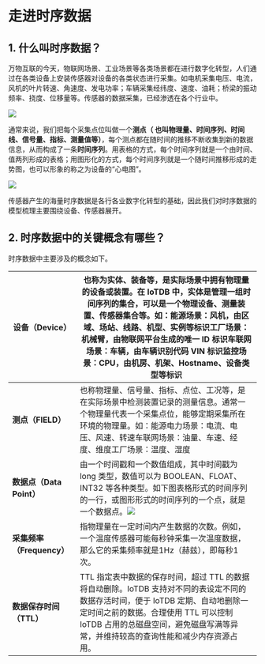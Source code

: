 <!--

    Licensed to the Apache Software Foundation (ASF) under one
    or more contributor license agreements.  See the NOTICE file
    distributed with this work for additional information
    regarding copyright ownership.  The ASF licenses this file
    to you under the Apache License, Version 2.0 (the
    "License"); you may not use this file except in compliance
    with the License.  You may obtain a copy of the License at
    
        http://www.apache.org/licenses/LICENSE-2.0
    
    Unless required by applicable law or agreed to in writing,
    software distributed under the License is distributed on an
    "AS IS" BASIS, WITHOUT WARRANTIES OR CONDITIONS OF ANY
    KIND, either express or implied.  See the License for the
    specific language governing permissions and limitations
    under the License.

-->
# 走进时序数据

## 1. 什么叫时序数据？

万物互联的今天，物联网场景、工业场景等各类场景都在进行数字化转型，人们通过在各类设备上安装传感器对设备的各类状态进行采集。如电机采集电压、电流，风机的叶片转速、角速度、发电功率；车辆采集经纬度、速度、油耗；桥梁的振动频率、挠度、位移量等。传感器的数据采集，已经渗透在各个行业中。

![](https://alioss.timecho.com/docs/img/%E6%97%B6%E5%BA%8F%E6%95%B0%E6%8D%AE%E4%BB%8B%E7%BB%8D.png)


通常来说，我们把每个采集点位叫做一个**测点（ 也叫物理量、时间序列、时间线、信号量、指标、测量值等）**，每个测点都在随时间的推移不断收集到新的数据信息，从而构成了一条**时间序列**。用表格的方式，每个时间序列就是一个由时间、值两列形成的表格；用图形化的方式，每个时间序列就是一个随时间推移形成的走势图，也可以形象的称之为设备的“心电图”。

![](https://alioss.timecho.com/docs/img/%E5%BF%83%E7%94%B5%E5%9B%BE1.png)

传感器产生的海量时序数据是各行各业数字化转型的基础，因此我们对时序数据的模型梳理主要围绕设备、传感器展开。

## 2. 时序数据中的关键概念有哪些？

时序数据中主要涉及的概念如下。

| **设备（Device）**              | 也称为实体、装备等，是实际场景中拥有物理量的设备或装置。在 IoTDB 中，实体是管理一组时间序列的集合，可以是一个物理设备、测量装置、传感器集合等。如：能源场景：风机，由区域、场站、线路、机型、实例等标识工厂场景：机械臂，由物联网平台生成的唯一 ID 标识车联网场景：车辆，由车辆识别代码 VIN 标识监控场景：CPU，由机房、机架、Hostname、设备类型等标识 |
| ------------------------------- | ------------------------------------------------------------ |
| **测点（FIELD）**   | 也称物理量、信号量、指标、点位、工况等，是在实际场景中检测装置记录的测量信息。通常一个物理量代表一个采集点位，能够定期采集所在环境的物理量。如：能源电力场景：电流、电压、风速、转速车联网场景：油量、车速、经度、维度工厂场景：温度、湿度 |
| **数据点（Data Point）**        | 由一个时间戳和一个数值组成，其中时间戳为 long 类型，数值可以为 BOOLEAN、FLOAT、INT32 等各种类型。如下图表格形式的时间序列的一行，或图形形式的时间序列的一个点，就是一个数据点。![](https://alioss.timecho.com/docs/img/DataPoint01.png) |
| **采集频率（Frequency）**       | 指物理量在一定时间内产生数据的次数。例如，一个温度传感器可能每秒钟采集一次温度数据，那么它的采集频率就是1Hz（赫兹），即每秒1次。 |
| **数据保存时间（TTL）**  | TTL 指定表中数据的保存时间，超过 TTL 的数据将自动删除。IoTDB 支持对不同的表设定不同的数据存活时间，便于 IoTDB 定期、自动地删除一定时间之前的数据。合理使用 TTL 可以控制 IoTDB 占用的总磁盘空间，避免磁盘写满等异常，并维持较高的查询性能和减少内存资源占用。 |
